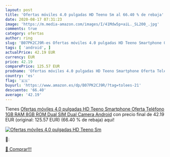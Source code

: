 ```yaml
---
layout: post
title: 'Ofertas móviles 4.0 pulgadas HD Teeno Sm al 66.40 % de rebaja'
date: 2020-08-17 07:31:23
image: 'https://m.media-amazon.com/images/I/41Mdw5p+aiL._SL200_.jpg'
comments: true
category: ofertas
author: ring
slug: 'B07PK2CJ9R-es Ofertas móviles 4.0 pulgadas HD Teeno Smartphone Oferta...'
tags: [ 'android', ]
actualPrice: 42.19 EUR
currency: EUR
price: 42.19
comparePrice: 125.57 EUR
prodname: 'Ofertas móviles 4.0 pulgadas HD Teeno Smartphone Oferta Teléfono 1GB RAM 8GB ROM Dual SIM Dual Camera Android'
country: 'es'
flag: '🇪🇸'
buyurl: 'https://www.amazon.es/dp/B07PK2CJ9R/?tag=tolees-21'
descuento: '66.40'
average: '42.19'
---
```


Tienes [Ofertas móviles 4.0 pulgadas HD Teeno Smartphone Oferta Teléfono 1GB RAM 8GB ROM Dual SIM Dual Camera Android](https://www.amazon.es/dp/B07PK2CJ9R/?tag=tolees-21) con precio final de  42.19 EUR (original: 125.57 EUR) (66.40 %  de rebaja) aqui!

[![Ofertas móviles 4.0 pulgadas HD Teeno Sm](https://m.media-amazon.com/images/I/41Mdw5p+aiL._SL200_.jpg)](https://www.amazon.es/dp/B07PK2CJ9R/?tag=tolees-21)

🔎:


[🛒 Comprar!!!](https://www.amazon.es/dp/B07PK2CJ9R/?tag=tolees-21)
